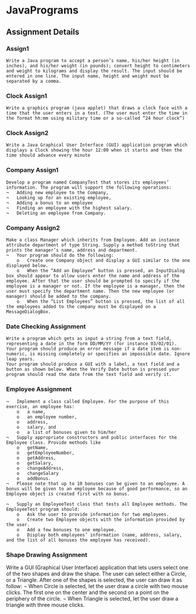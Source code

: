 # JavaPrograms  
  
## Assignment Details  
  
### Assign1  
  
```
Write a Java program to accept a person’s name, his/her height (in inches), and his/her weight (in pounds); convert height to centimeters and weight to kilograms and display the result. The input should be entered in one line. The input name, height and weight must be separated by a comma.  
```
  
### Clock Assign1  
  
```
Write a graphics program (java applet) that draws a clock face with a time that the user enters in a text. (The user must enter the time in the format hh:mm using military time or a so-called “24 hour clock”)  
```
  
### Clock Assign2  
  
```
Write a Java Graphical User Interface (GUI) application program which displays a Clock showing the hour 12:00 when it starts and then the time should advance every minute  
```
  
### Company Assign1  
  
```
Develop a program named CompanyTest that stores its employees’ information. The program will support the following operations:  
¬	Adding new employee to the Company,  
¬	Looking up for an existing employee,  
¬	Adding a bonus to an employee  
¬	Finding an employee with the highest salary.  
¬	Deleting an employee from Company.  
```
  
### Company Assign2  
  
```  
Make a class Manager which inherits from Employee. Add an instance attribute department of type String. Supply a method toString that prints the manager’s name, address and department.  
¬	Your program should do the following:  
	o	Create one Company object and display a GUI similar to the one displayed below.   
	o	When the “Add an Employee” button is pressed, an InputDialog box should appear to allow users enter the name and address of the employee. After that the user should be prompted to specify if the employee is a manager or not. If the employee is a manager, then the user must specify the department name. Then the new employee (or manager) should be added to the company.  
	o	When the “List Employees” button is pressed, the list of all the employees added to the company must be displayed on a MessageDialogBox. 
```
  
### Date Checking Assignment  
  
```
Write a program which gets as input a string from a text field, representing a date in the form DD/MM/YY (for instance 03/02/01).
Your program should produce an error message if a date item is non-numeric, is missing completely or specifies an impossible date. Ignore leap years.
Your program should produce a GUI with a label, a text field and a button as shown below. When the Verify Date button is pressed your program should read the date from the text field and verify it.
```
  
### Employee Assignment  
  
```
¬	Implement a class called Employee. For the purpose of this exercise, an employee has:
	o	a name,
	o	an employee number,
	o	address,
	o	salary, and
	o	a list of bonuses given to him/her
¬	Supply appropriate constructors and public interfaces for the Employee class. Provide methods like 
	o	getName, 
	o	getEmployeeNumber, 
	o	getAddress, 
	o	getSalary, 
	o	changeAddress, 
	o	changeSalary
	o	addBonus. 
¬	Please note that up to 10 bonuses can be given to an employee. A bonus will be given to an employee because of good performance, so an Employee object is created first with no bonus.

¬	Supply an EmployeeTest class that tests all Employee methods. The EmployeeTest program should:
	o	Ask the user to provide information for two employees.
	o	Create two Employee objects with the information provided by the user. 
	o	Add a few bonuses to one employee.
	o	Display both employees’ information (name, address, salary, and the list of all bonuses the employee has received).
```  
  
### Shape Drawing Assignment  
  
Write a GUI (Graphical User Interface) application that lets users select one of the two shapes and draw the shape. The user can select either a Circle, or a Triangle. After one of the shapes is selected, the user can draw it as follow:
¬	When Circle is selected, let the user draw a circle with two mouse clicks. The first one on the center and the second on a point on the periphery of the circle. 
¬	When Triangle is selected, let the user draw a triangle with three mouse clicks.

